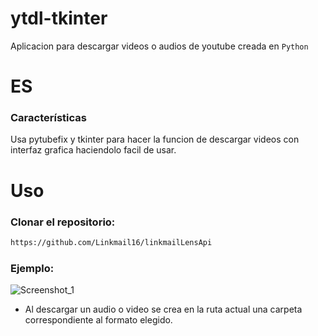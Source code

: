# ytdl-tkinter

Aplicacion para descargar videos o audios de youtube creada en `Python`

# ES
### Características
Usa pytubefix y tkinter para hacer la funcion de descargar videos con interfaz grafica haciendolo facil de usar.
# Uso
### Clonar el repositorio:
```sh
https://github.com/Linkmail16/linkmailLensApi
```
### Ejemplo:
![Screenshot_1](https://github.com/user-attachments/assets/f2e80ec4-6869-43c9-9d0c-c08003cd2d61)

* Al descargar un audio o video se crea en la ruta actual una carpeta correspondiente al formato elegido.
